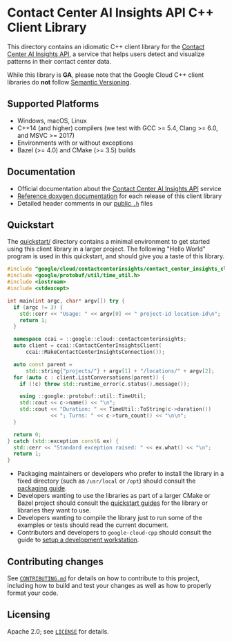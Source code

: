 # Contact Center AI Insights API C++ Client Library

This directory contains an idiomatic C++ client library for the
[Contact Center AI Insights API][cloud-service-docs], a service that helps users
detect and visualize patterns in their contact center data.

While this library is **GA**, please note that the Google Cloud C++ client libraries do **not** follow
[Semantic Versioning](https://semver.org/).

## Supported Platforms

* Windows, macOS, Linux
* C++14 (and higher) compilers (we test with GCC >= 5.4, Clang >= 6.0, and
  MSVC >= 2017)
* Environments with or without exceptions
* Bazel (>= 4.0) and CMake (>= 3.5) builds

## Documentation

* Official documentation about the [Contact Center AI Insights API][cloud-service-docs] service
* [Reference doxygen documentation][doxygen-link] for each release of this
  client library
* Detailed header comments in our [public `.h`][source-link] files

[cloud-service-docs]: https://cloud.google.com/contact-center/insights/docs
[doxygen-link]: https://googleapis.dev/cpp/google-cloud-contactcenterinsights/latest/
[source-link]: https://github.com/googleapis/google-cloud-cpp/tree/main/google/cloud/contactcenterinsights

## Quickstart

The [quickstart/](quickstart/README.md) directory contains a minimal environment
to get started using this client library in a larger project. The following
"Hello World" program is used in this quickstart, and should give you a taste of
this library.

<!-- inject-quickstart-start -->
```cc
#include "google/cloud/contactcenterinsights/contact_center_insights_client.h"
#include <google/protobuf/util/time_util.h>
#include <iostream>
#include <stdexcept>

int main(int argc, char* argv[]) try {
  if (argc != 3) {
    std::cerr << "Usage: " << argv[0] << " project-id location-id\n";
    return 1;
  }

  namespace ccai = ::google::cloud::contactcenterinsights;
  auto client = ccai::ContactCenterInsightsClient(
      ccai::MakeContactCenterInsightsConnection());

  auto const parent =
      std::string{"projects/"} + argv[1] + "/locations/" + argv[2];
  for (auto c : client.ListConversations(parent)) {
    if (!c) throw std::runtime_error(c.status().message());

    using ::google::protobuf::util::TimeUtil;
    std::cout << c->name() << "\n";
    std::cout << "Duration: " << TimeUtil::ToString(c->duration())
              << "; Turns: " << c->turn_count() << "\n\n";
  }

  return 0;
} catch (std::exception const& ex) {
  std::cerr << "Standard exception raised: " << ex.what() << "\n";
  return 1;
}
```
<!-- inject-quickstart-end -->

* Packaging maintainers or developers who prefer to install the library in a
  fixed directory (such as `/usr/local` or `/opt`) should consult the
  [packaging guide](/doc/packaging.md).
* Developers wanting to use the libraries as part of a larger CMake or Bazel
  project should consult the [quickstart guides](#quickstart) for the library
  or libraries they want to use.
* Developers wanting to compile the library just to run some of the examples or
  tests should read the current document.
* Contributors and developers to `google-cloud-cpp` should consult the guide to
  [setup a development workstation][howto-setup-dev-workstation].

[howto-setup-dev-workstation]: /doc/contributor/howto-guide-setup-development-workstation.md

## Contributing changes

See [`CONTRIBUTING.md`](/CONTRIBUTING.md) for details on how to
contribute to this project, including how to build and test your changes
as well as how to properly format your code.

## Licensing

Apache 2.0; see [`LICENSE`](/LICENSE) for details.

